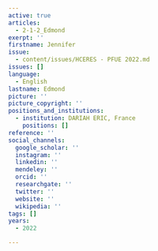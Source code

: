 ```yaml
---
active: true
articles:
  - 2-1-2_Edmond
exerpt: ''
firstname: Jennifer
issue:
  - content/issues/HCERES - PFUE 2022.md
issues: []
language:
  - English
lastname: Edmond
picture: ''
picture_copyright: ''
positions_and_institutions:
  - institution: DARIAH ERIC, France
    positions: []
reference: ''
social_channels:
  google_scholar: ''
  instagram: ''
  linkedin: ''
  mendeley: ''
  orcid: ''
  researchgate: ''
  twitter: ''
  website: ''
  wikipedia: ''
tags: []
years:
  - 2022

---
```

